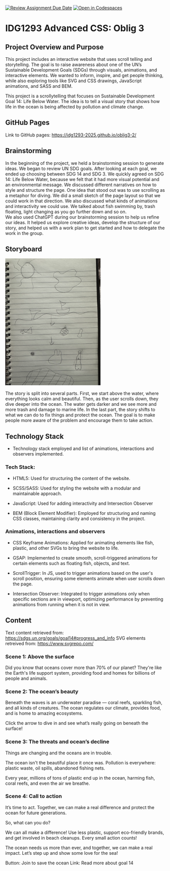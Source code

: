 [![Review Assignment Due Date](https://classroom.github.com/assets/deadline-readme-button-22041afd0340ce965d47ae6ef1cefeee28c7c493a6346c4f15d667ab976d596c.svg)](https://classroom.github.com/a/Hl2JaK93)
[![Open in Codespaces](https://classroom.github.com/assets/launch-codespace-2972f46106e565e64193e422d61a12cf1da4916b45550586e14ef0a7c637dd04.svg)](https://classroom.github.com/open-in-codespaces?assignment_repo_id=19230396)

# IDG1293 Advanced CSS: Oblig 3

## Project Overview and Purpose
This project includes an interactive website that uses scroll telling and storytelling. The goal is to raise awareness about one of the UN’s Sustainable Development Goals (SDGs) through visuals, animations, and interactive elements. We wanted to inform, inspire, and get people thinking, while also exploring tools like SVG and CSS drawings, JavaScript animations, and SASS and BEM.

This project is a scrollytelling that focuses on Sustainable Development Goal 14: Life Below Water. The idea is to tell a visual story that shows how life in the ocean is being affected by pollution and climate change.

## GitHub Pages
Link to GitHub pages: https://idg1293-2025.github.io/oblig3-2/

## Brainstorming 
In the beginning of the project, we held a brainstorming session to generate ideas. We began to review UN SDG goals. After looking at each goal, we ended up choosing between SDG 14 and SDG 3. We quickly agreed on SDG 14: Life Below Water, because we felt that it had more visual potential and an environmental message. 
We discussed different narratives on how to style and structure the page. One idea that stood out was to use scrolling as a metaphor for diving. We did a small sketch of the page layout so that we could work in that direction. We also discussed what kinds of animations and interactivity we could use. We talked about fish swimming by, trash floating, light changing as you go further down and so on.  
We also used ChatGPT during our brainstorming session to help us refine our ideas. It helped us explore creative ideas, develop the structure of our story, and helped us with a work plan to get started and how to delegate the work in the group. 



## Storyboard
<img src="assets/images/storyboard.png" alt="Storyboard" width="300"/>

The story is split into several parts. First, we start above the water, where everything looks calm and beautiful. Then, as the user scrolls down, they dive deeper into the ocean. The water gets darker and we see more and more trash and damage to marine life. In the last part, the story shifts to what we can do to fix things and protect the ocean. The goal is to make people more aware of the problem and encourage them to take action.

## Technology Stack
- Technology stack employed and list of animations, interactions and observers implemented.

### Tech Stack:

- HTML5: Used for structuring the content of the website.

- SCSS/SASS: Used for styling the website with a modular and maintainable approach.

- JavaScript: Used for adding interactivity and Intersection Observer

- BEM (Block Element Modifier): Employed for structuring and naming CSS classes, maintaining clarity and consistency in the project.

### Animations, interactions and observers
- CSS Keyframe Animations: Applied for animating elements like fish, plastic, and other SVGs to bring the website to life.

- GSAP: Implemented to create smooth, scroll-triggered animations for certain elements such as floating fish, objects, and text.

- ScrollTrigger: In JS, used to trigger animations based on the user's scroll position, ensuring some elements animate when user scrolls down the page.

- Intersection Observer: Integrated to trigger animations only when specific sections are in viewport, optimizing performance by preventing animations from running when it is not in view.


## Content
Text content retrieved from: https://sdgs.un.org/goals/goal14#progress_and_info 
SVG elements retreived from: https://www.svgrepo.com/ 

### Scene 1: Above the surface 
Did you know that oceans cover more than 70% of our planet? 
They're like the Earth's life support system, providing food and homes for billions of people and animals. 

### Scene 2: The ocean’s beauty
Beneath the waves is an underwater paradise — coral reefs, sparkling fish, and all kinds of creatures. 
The ocean regulates our climate, provides food, and is home to amazing ecosystems.

Click the arrow to dive in and see what’s really going on beneath the surface!

### Scene 3: The threats and ocean’s decline
Things are changing and the oceans are in trouble. 

The ocean isn't the beautiful place it once was. Pollution is everywhere: plastic waste, oil spills, abandoned fishing nets. 

Every year, millions of tons of plastic end up in the ocean, harming fish, coral reefs, and even the air we breathe.


### Scene 4: Call to action
It’s time to act. Together, we can make a real difference and protect the ocean for future generations.

So, what can you do? 

We can all make a difference! Use less plastic, support eco-friendly brands, and get involved in beach cleanups. Every small action counts!

The ocean needs us more than ever, and together, we can make a real impact. Let’s step up and show some love for the sea! 

Button: Join to save the ocean
Link: Read more about goal 14
